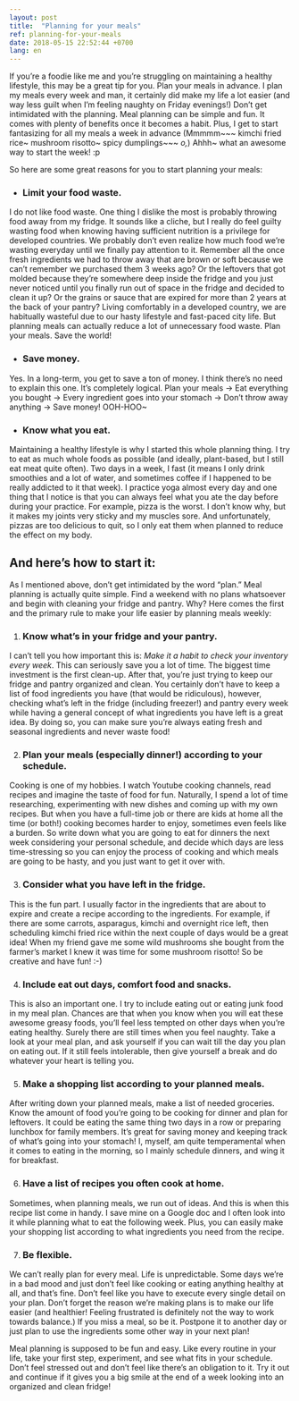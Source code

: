 ```yaml
---
layout: post
title:  "Planning for your meals"
ref: planning-for-your-meals
date: 2018-05-15 22:52:44 +0700
lang: en
---
```


If you’re a foodie like me and you’re struggling on maintaining a healthy lifestyle, this may be a great tip for you. Plan your meals in advance. I plan my meals every week and man, it certainly did make my life a lot easier (and way less guilt when I’m feeling naughty on Friday evenings!) Don’t get intimidated with the planning. Meal planning can be simple and fun. It comes with plenty of benefits once it becomes a habit. Plus, I get to start fantasizing for all my meals a week in advance (Mmmmm~~~ kimchi fried rice~ mushroom risotto~ spicy dumplings~~~ *o,*)  Ahhh~ what an awesome way to start the week! :p

So here are some great reasons for you to start planning your meals:

- ### Limit your food waste.
I do not like food waste. One thing I dislike the most is probably throwing food away from my fridge. It sounds like a cliche, but I really do feel guilty wasting food when knowing having sufficient nutrition is a privilege for developed countries. We probably don’t even realize how much food we’re wasting everyday until we finally pay attention to it. Remember all the once fresh ingredients we had to throw away that are brown or soft because we can’t remember we purchased them 3 weeks ago? Or the leftovers that got molded because they’re somewhere deep inside the fridge and you just never noticed until you finally run out of space in the fridge and decided to clean it up? Or the grains or sauce that are expired for more than 2 years at the back of your pantry? Living comfortably in a developed country, we are habitually wasteful due to our hasty lifestyle and fast-paced city life. But planning meals can actually reduce a lot of unnecessary food waste.
Plan your meals. Save the world!

- ### Save money.
Yes. In a long-term, you get to save a ton of money. I think there’s no need to explain this one. It’s completely logical. Plan your meals -> Eat everything you bought -> Every ingredient goes into your stomach -> Don’t throw away anything -> Save money! OOH-HOO~

- ### Know what you eat.
Maintaining a healthy lifestyle is why I started this whole planning thing. I try to eat as much whole foods as possible (and ideally, plant-based, but I still eat meat quite often). Two days in a week, I fast (it means I only drink smoothies and a lot of water, and sometimes coffee if I happened to be really addicted to it that week). I practice yoga almost every day and one thing that I notice is that you can always feel what you ate the day before during your practice. For example, pizza is the worst. I don’t know why, but it makes my joints very sticky and my muscles sore. And unfortunately, pizzas are too delicious to quit, so I only eat them when planned to reduce the effect on my body.

## And here’s how to start it:
As I mentioned above, don’t get intimidated by the word “plan.” Meal planning is actually quite simple. Find a weekend with no plans whatsoever and begin with cleaning your fridge and pantry. Why? Here comes the first and the primary rule to make your life easier by planning meals weekly:

1. ### Know what’s in your fridge and your pantry.
I can’t tell you how important this is: _Make it a habit to check your inventory every week_. This can seriously save you a lot of time. The biggest time investment is the first clean-up. After that, you’re just trying to keep our fridge and pantry organized and clean. You certainly don’t have to keep a list of food ingredients you have (that would be ridiculous), however, checking what’s left in the fridge (including freezer!) and pantry every week while having a general concept of what ingredients you have left is a great idea. By doing so, you can make sure you’re always eating fresh and seasonal ingredients and never waste food!

2. ### Plan your meals (especially dinner!) according to your schedule.
Cooking is one of my hobbies. I watch Youtube cooking channels, read recipes and imagine the taste of food for fun. Naturally, I spend a lot of time researching, experimenting with new dishes and coming up with my own recipes. But when you have a full-time job or there are kids at home all the time (or both!) cooking becomes harder to enjoy, sometimes even feels like a burden. So write down what you are going to eat for dinners the next week considering your personal schedule, and decide which days are less time-stressing so you can enjoy the process of cooking and which meals are going to be hasty, and you just want to get it over with.

3. ### Consider what you have left in the fridge.
This is the fun part. I usually factor in the ingredients that are about to expire and create a recipe according to the ingredients. For example, if there are some carrots, asparagus, kimchi and overnight rice left, then scheduling kimchi fried rice within the next couple of days would be a great idea! When my friend gave me some wild mushrooms she bought from the farmer’s market I knew it was time for some mushroom risotto! So be creative and have fun! :-)

4. ### Include eat out days, comfort food and snacks.
This is also an important one. I try to include eating out or eating junk food in my meal plan. Chances are that when you know when you will eat these awesome greasy foods, you’ll feel less tempted on other days when you’re eating healthy. Surely there are still times when you feel naughty. Take a look at your meal plan, and ask yourself if you can wait till the day you plan on eating out. If it still feels intolerable, then give yourself a break and do whatever your heart is telling you.

5. ### Make a shopping list according to your planned meals.
After writing down your planned meals, make a list of needed groceries. Know the amount of food you’re going to be cooking for dinner and plan for leftovers. It could be eating the same thing two days in a row or preparing lunchbox for family members. It’s great for saving money and keeping track of what’s going into your stomach! I, myself, am quite temperamental when it comes to eating in the morning, so I mainly schedule dinners, and wing it for breakfast.

6. ### Have a list of recipes you often cook at home.
Sometimes, when planning meals, we run out of ideas. And this is when this recipe list come in handy. I save mine on a Google doc and I often look into it while planning what to eat the following week. Plus, you can easily make your shopping list according to what ingredients you need from the recipe.

7. ### Be flexible.
We can’t really plan for every meal. Life is unpredictable. Some days we’re in a bad mood and just don’t feel like cooking or eating anything healthy at all, and that’s fine. Don’t feel like you have to execute every single detail on your plan. Don’t forget the reason we’re making plans is to make our life easier (and healthier! Feeling frustrated is definitely not the way to work towards balance.) If you miss a meal, so be it. Postpone it to another day or just plan to use the ingredients some other way in your next plan!

Meal planning is supposed to be fun and easy. Like every routine in your life, take your first step, experiment, and see what fits in your schedule. Don’t feel stressed out and don’t feel like there’s an obligation to it. Try it out and continue if it gives you a big smile at the end of a week looking into an organized and clean fridge!
